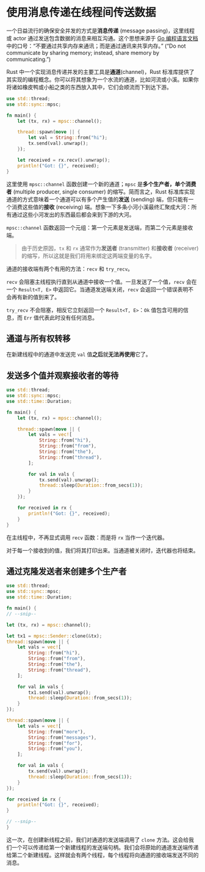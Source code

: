 # 使用消息传递在线程间传送数据

一个日益流行的确保安全并发的方式是**消息传递** (message passing)，这里线程或 actor 通过发送包含数据的消息来相互沟通。这个思想来源于 [Go 编程语言文档](http://golang.org/doc/effective_go.html)中的口号：“不要通过共享内存来通讯；而是通过通讯来共享内存。” (“Do not communicate by sharing memory; instead, share memory by communicating.”)

Rust 中一个实现消息传递并发的主要工具是**通道**(channel)，Rust 标准库提供了其实现的编程概念。你可以将其想象为一个水流的通道，比如河流或小溪。如果你将诸如橡皮鸭或小船之类的东西放入其中，它们会顺流而下到达下游。

```rust
use std::thread;
use std::sync::mpsc;

fn main() {
    let (tx, rx) = mpsc::channel();

    thread::spawn(move || {
        let val = String::from("hi");
        tx.send(val).unwrap();
    });

    let received = rx.recv().unwrap();
    println!("Got: {}", received);
}
```

这里使用 `mpsc::channel` 函数创建一个新的通道；`mpsc` 是**多个生产者，单个消费者** (multiple producer, single consumer) 的缩写。简而言之，Rust 标准库实现通道的方式意味着一个通道可以有多个产生值的**发送** (sending) 端，但只能有一个消费这些值的**接收** (receiving) 端。想象一下多条小河小溪最终汇聚成大河：所有通过这些小河发出的东西最后都会来到下游的大河。

`mpsc::channel` 函数返回一个元组：第一个元素是发送端，而第二个元素是接收端。

> 由于历史原因，`tx` 和 `rx` 通常作为**发送者** (transmitter) 和**接收者** (receiver) 的缩写，所以这就是我们将用来绑定这两端变量的名字。

通道的接收端有两个有用的方法：`recv` 和 `try_recv`。

`recv` 会阻塞主线程执行直到从通道中接收一个值。一旦发送了一个值，`recv` 会在一个 `Result<T, E>` 中返回它。当通道发送端关闭，`recv` 会返回一个错误表明不会再有新的值到来了。

`try_recv` 不会阻塞，相反它立刻返回一个 `Result<T, E>`：`Ok` 值包含可用的信息，而 `Err` 值代表此时没有任何消息。

## 通道与所有权转移

在新建线程中的通道中发送完 `val` 值**之后**就**无法再使用**它了。

## 发送多个值并观察接收者的等待

```rust
use std::thread;
use std::sync::mpsc;
use std::time::Duration;

fn main() {
    let (tx, rx) = mpsc::channel();

    thread::spawn(move || {
        let vals = vec![
            String::from("hi"),
            String::from("from"),
            String::from("the"),
            String::from("thread"),
        ];

        for val in vals {
            tx.send(val).unwrap();
            thread::sleep(Duration::from_secs(1));
        }
    });

    for received in rx {
        println!("Got: {}", received);
    }
}
```

在主线程中，不再显式调用 `recv` 函数：而是将 `rx` 当作一个迭代器。

对于每一个接收到的值，我们将其打印出来。当通道被关闭时，迭代器也将结束。

## 通过克隆发送者来创建多个生产者

```rust
use std::thread;
use std::sync::mpsc;
use std::time::Duration;

fn main() {
// --snip--

let (tx, rx) = mpsc::channel();

let tx1 = mpsc::Sender::clone(&tx);
thread::spawn(move || {
    let vals = vec![
        String::from("hi"),
        String::from("from"),
        String::from("the"),
        String::from("thread"),
    ];

    for val in vals {
        tx1.send(val).unwrap();
        thread::sleep(Duration::from_secs(1));
    }
});

thread::spawn(move || {
    let vals = vec![
        String::from("more"),
        String::from("messages"),
        String::from("for"),
        String::from("you"),
    ];

    for val in vals {
        tx.send(val).unwrap();
        thread::sleep(Duration::from_secs(1));
    }
});

for received in rx {
    println!("Got: {}", received);
}

// --snip--
}
```

这一次，在创建新线程之前，我们对通道的发送端调用了 `clone` 方法。这会给我们一个可以传递给第一个新建线程的发送端句柄。我们会将原始的通道发送端传递给第二个新建线程。这样就会有两个线程，每个线程将向通道的接收端发送不同的消息。